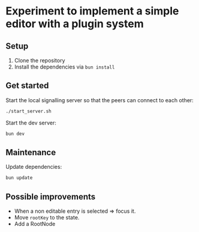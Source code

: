 # Experiment to implement a simple editor with a plugin system

## Setup

1. Clone the repository
2. Install the dependencies via `bun install`

## Get started

Start the local signalling server so that the peers can connect to each other:

```bash
./start_server.sh
```

Start the dev server:

```bash
bun dev
```

## Maintenance

Update dependencies:

```bash
bun update
```

## Possible improvements

- When a non editable entry is selected => focus it.
- Move `rootKey` to the state.
- Add a RootNode
